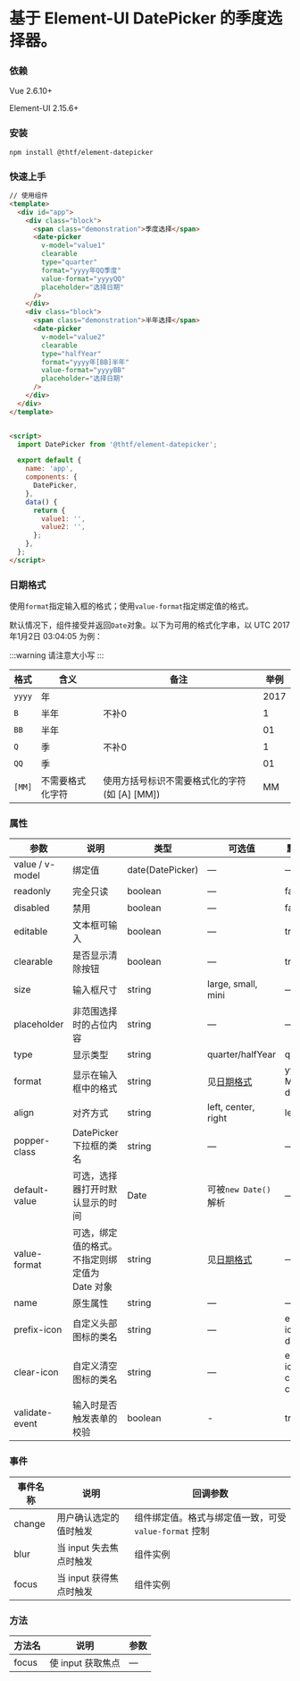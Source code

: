 # 基于 Element-UI DatePicker 的季度选择器。

### 依赖

Vue 2.6.10+

Element-UI 2.15.6+


### 安装

```
npm install @thtf/element-datepicker
```


### 快速上手

```html
// 使用组件
<template>
  <div id="app">
    <div class="block">
      <span class="demonstration">季度选择</span>
      <date-picker
        v-model="value1"
        clearable
        type="quarter"
        format="yyyy年QQ季度"
        value-format="yyyyQQ"
        placeholder="选择日期"
      />
    </div>
    <div class="block">
      <span class="demonstration">半年选择</span>
      <date-picker
        v-model="value2"
        clearable
        type="halfYear"
        format="yyyy年[BB]半年"
        value-format="yyyyBB"
        placeholder="选择日期"
      />
    </div>
  </div>
</template>
```

```html

<script>
  import DatePicker from '@thtf/element-datepicker';

  export default {
    name: 'app',
    components: {
      DatePicker,
    },
    data() {
      return {
        value1: '',
        value2: '',
      };
    },
  };
</script>
```


###  日期格式

使用`format`指定输入框的格式；使用`value-format`指定绑定值的格式。

默认情况下，组件接受并返回`Date`对象。以下为可用的格式化字串，以 UTC 2017年1月2日 03:04:05 为例：

:::warning
请注意大小写
:::

| 格式 | 含义 | 备注 | 举例 |
|------|------|------|------|
| `yyyy` | 年 | | 2017 |
| `B`  | 半年 | 不补0 | 1 |
| `BB`  | 半年 |  | 01 |
| `Q`  | 季 | 不补0 | 1 |
| `QQ` | 季 | | 01 |
| `[MM]` | 不需要格式化字符 | 使用方括号标识不需要格式化的字符 (如  [A] [MM])  | MM |


### 属性
| 参数      | 说明          | 类型      | 可选值                                                                         | 默认值                  |
|---------- |-------------- |---------- |-----------------------------------------------------------------------------|----------------------|
| value / v-model | 绑定值 | date(DatePicker) | —                                                                           | —                    |
| readonly | 完全只读 | boolean | —                                                                           | false                |
| disabled | 禁用 | boolean | —                                                                           | false                |
| editable | 文本框可输入 | boolean | —                                                                           | true                 |
| clearable | 是否显示清除按钮 | boolean | —                                                                           | true                 |
| size          | 输入框尺寸     | string          | large, small, mini                                                          | —                    |
| placeholder | 非范围选择时的占位内容 | string | —                                                                           | —                    |
| type | 显示类型 | string | quarter/halfYear                                                            | quarter              |
| format | 显示在输入框中的格式 | string | 见[日期格式](#/zh-CN/component/date-picker#ri-qi-ge-shi)                         | yyyy-MM-dd           |
| align | 对齐方式 | string | left, center, right                                                         | left                 |
| popper-class | DatePicker 下拉框的类名 | string | —                                                                           | —                    |
| default-value | 可选，选择器打开时默认显示的时间 | Date | 可被`new Date()`解析                                                            | —                    |
| value-format | 可选，绑定值的格式。不指定则绑定值为 Date 对象 | string | 见[日期格式](#/zh-CN/component/date-picker#ri-qi-ge-shi)                         | —                    |
| name | 原生属性 | string | —                                                                           | —                    |
| prefix-icon | 自定义头部图标的类名 | string | —                                                                           | el-icon-date         |
| clear-icon | 自定义清空图标的类名 | string | —                                                                           | el-icon-circle-close |
| validate-event | 输入时是否触发表单的校验 | boolean | -                                                                           | true                 |


### 事件
| 事件名称      | 说明    | 回调参数      |
|---------|--------|---------|
| change | 用户确认选定的值时触发 | 组件绑定值。格式与绑定值一致，可受 `value-format` 控制 |
| blur | 当 input 失去焦点时触发 | 组件实例 |
| focus | 当 input 获得焦点时触发 | 组件实例 |


### 方法
| 方法名 | 说明 | 参数 |
| ---- | ---- | ---- |
| focus | 使 input 获取焦点 | — |
